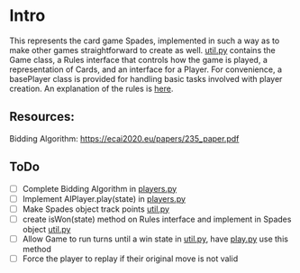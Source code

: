 # Intro
This represents the card game Spades, implemented in such a way as to make other games straightforward to create as well. [util.py](/util.py) contains the Game class, a Rules interface that controls how the game is played, a representation of Cards, and an interface for a Player. For convenience, a basePlayer class is provided for handling basic tasks involved with player creation. An explanation of the rules is [here](https://www.thesprucecrafts.com/spades-complete-card-game-rules-412490).

## Resources: 
Bidding Algorithm: https://ecai2020.eu/papers/235_paper.pdf

## ToDo
- [ ] Complete Bidding Algorithm in [players.py](/players.py)
- [ ] Implement AIPlayer.play(state) in [players.py](/players.py)
- [ ] Make Spades object track points [util.py](/util.py)
- [ ] create isWon(state) method on Rules interface and implement in Spades object [util.py](/util.py)
- [ ] Allow Game to run turns until a win state in [util.py](/util.py), have [play.py](/play.py) use this method
- [ ] Force the player to replay if their original move is not valid